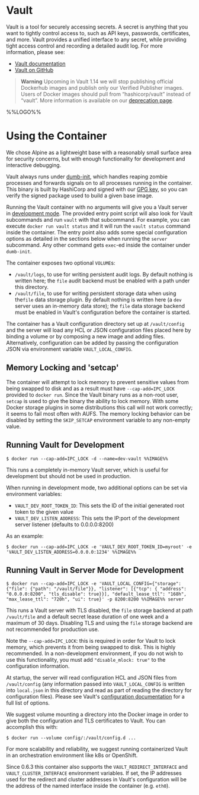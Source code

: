 # Vault

Vault is a tool for securely accessing secrets. A secret is anything that you want to tightly control access to, such as API keys, passwords, certificates, and more. Vault provides a unified interface to any secret, while providing tight access control and recording a detailed audit log. For more information, please see:

-	[Vault documentation](https://www.vaultproject.io/)
-	[Vault on GitHub](https://github.com/hashicorp/vault)

> **Warning** Upcoming in Vault 1.14 we will stop publishing official Dockerhub images and publish only our Verified Publisher images. Users of Docker images should pull from “hashicorp/vault” instead of “vault”. More information is available on our [deprecation page](https://developer.hashicorp.com/vault/docs/deprecation).

%%LOGO%%

# Using the Container

We chose Alpine as a lightweight base with a reasonably small surface area for security concerns, but with enough functionality for development and interactive debugging.

Vault always runs under [dumb-init](https://github.com/Yelp/dumb-init), which handles reaping zombie processes and forwards signals on to all processes running in the container. This binary is built by HashiCorp and signed with our [GPG key](https://www.hashicorp.com/security.html), so you can verify the signed package used to build a given base image.

Running the Vault container with no arguments will give you a Vault server in [development mode](https://www.vaultproject.io/docs/concepts/dev-server.html). The provided entry point script will also look for Vault subcommands and run `vault` with that subcommand. For example, you can execute `docker run vault status` and it will run the `vault status` command inside the container. The entry point also adds some special configuration options as detailed in the sections below when running the `server` subcommand. Any other command gets `exec`-ed inside the container under `dumb-init`.

The container exposes two optional `VOLUME`s:

-	`/vault/logs`, to use for writing persistent audit logs. By default nothing is written here; the `file` audit backend must be enabled with a path under this directory.
-	`/vault/file`, to use for writing persistent storage data when using the`file` data storage plugin. By default nothing is written here (a `dev` server uses an in-memory data store); the `file` data storage backend must be enabled in Vault's configuration before the container is started.

The container has a Vault configuration directory set up at `/vault/config` and the server will load any HCL or JSON configuration files placed here by binding a volume or by composing a new image and adding files. Alternatively, configuration can be added by passing the configuration JSON via environment variable `VAULT_LOCAL_CONFIG`.

## Memory Locking and 'setcap'

The container will attempt to lock memory to prevent sensitive values from being swapped to disk and as a result must have `--cap-add=IPC_LOCK` provided to `docker run`. Since the Vault binary runs as a non-root user, `setcap` is used to give the binary the ability to lock memory. With some Docker storage plugins in some distributions this call will not work correctly; it seems to fail most often with AUFS. The memory locking behavior can be disabled by setting the `SKIP_SETCAP` environment variable to any non-empty value.

## Running Vault for Development

```console
$ docker run --cap-add=IPC_LOCK -d --name=dev-vault %%IMAGE%%
```

This runs a completely in-memory Vault server, which is useful for development but should not be used in production.

When running in development mode, two additional options can be set via environment variables:

-	`VAULT_DEV_ROOT_TOKEN_ID`: This sets the ID of the initial generated root token to the given value
-	`VAULT_DEV_LISTEN_ADDRESS`: This sets the IP:port of the development server listener (defaults to 0.0.0.0:8200)

As an example:

```console
$ docker run --cap-add=IPC_LOCK -e 'VAULT_DEV_ROOT_TOKEN_ID=myroot' -e 'VAULT_DEV_LISTEN_ADDRESS=0.0.0.0:1234' %%IMAGE%%
```

## Running Vault in Server Mode for Development

```console
$ docker run --cap-add=IPC_LOCK -e 'VAULT_LOCAL_CONFIG={"storage": {"file": {"path": "/vault/file"}}, "listener": [{"tcp": { "address": "0.0.0.0:8200", "tls_disable": true}}], "default_lease_ttl": "168h", "max_lease_ttl": "720h", "ui": true}' -p 8200:8200 %%IMAGE%% server
```

This runs a Vault server with TLS disabled, the `file` storage backend at path `/vault/file` and a default secret lease duration of one week and a maximum of 30 days. Disabling TLS and using the `file` storage backend are not recommended for production use.

Note the `--cap-add=IPC_LOCK`: this is required in order for Vault to lock memory, which prevents it from being swapped to disk. This is highly recommended. In a non-development environment, if you do not wish to use this functionality, you must add `"disable_mlock: true"` to the configuration information.

At startup, the server will read configuration HCL and JSON files from `/vault/config` (any information passed into `VAULT_LOCAL_CONFIG` is written into `local.json` in this directory and read as part of reading the directory for configuration files). Please see Vault's [configuration documentation](https://www.vaultproject.io/docs/config/index.html) for a full list of options.

We suggest volume mounting a directory into the Docker image in order to give both the configuration and TLS certificates to Vault. You can accomplish this with:

```console
$ docker run --volume config/:/vault/config.d ...
```

For more scalability and reliability, we suggest running containerized Vault in an orchestration environment like k8s or OpenShift.

Since 0.6.3 this container also supports the `VAULT_REDIRECT_INTERFACE` and `VAULT_CLUSTER_INTERFACE` environment variables. If set, the IP addresses used for the redirect and cluster addresses in Vault's configuration will be the address of the named interface inside the container (e.g. `eth0`).
